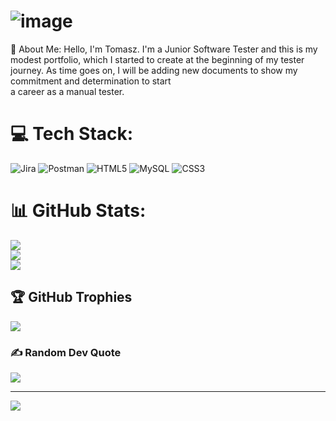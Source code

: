 # ![image](https://user-images.githubusercontent.com/108292217/233568637-30948061-75c9-444d-a7af-b7f21072d811.png)



💫 About Me:
Hello, I'm Tomasz. I'm a Junior Software Tester and this is my modest portfolio, which I started to create at the beginning of my tester journey. As time goes on, I will be adding new documents to show my commitment and determination to start <br>a career as a manual tester.


# 💻 Tech Stack:
![Jira](https://img.shields.io/badge/jira-%230A0FFF.svg?style=flat-square&logo=jira&logoColor=white) ![Postman](https://img.shields.io/badge/Postman-FF6C37?style=flat-square&logo=postman&logoColor=white) ![HTML5](https://img.shields.io/badge/html5-%23E34F26.svg?style=flat-square&logo=html5&logoColor=white) ![MySQL](https://img.shields.io/badge/mysql-%2300f.svg?style=flat-square&logo=mysql&logoColor=white) ![CSS3](https://img.shields.io/badge/css3-%231572B6.svg?style=flat-square&logo=css3&logoColor=white)
# 📊 GitHub Stats:
![](https://github-readme-stats.vercel.app/api?username=Jason853&theme=dark&hide_border=false&include_all_commits=true&count_private=true)<br/>
![](https://github-readme-streak-stats.herokuapp.com/?user=Jason853&theme=dark&hide_border=false)<br/>
![](https://github-readme-stats.vercel.app/api/top-langs/?username=Jason853&theme=dark&hide_border=false&include_all_commits=true&count_private=true&layout=compact)

## 🏆 GitHub Trophies
![](https://github-profile-trophy.vercel.app/?username=Jason853&theme=radical&no-frame=false&no-bg=false&margin-w=4)

### ✍️ Random Dev Quote
![](https://quotes-github-readme.vercel.app/api?type=horizontal&theme=radical)

---
[![](https://visitcount.itsvg.in/api?id=Jason853&icon=0&color=0)](https://visitcount.itsvg.in)

<!-- Proudly created with GPRM ( https://gprm.itsvg.in ) -->
